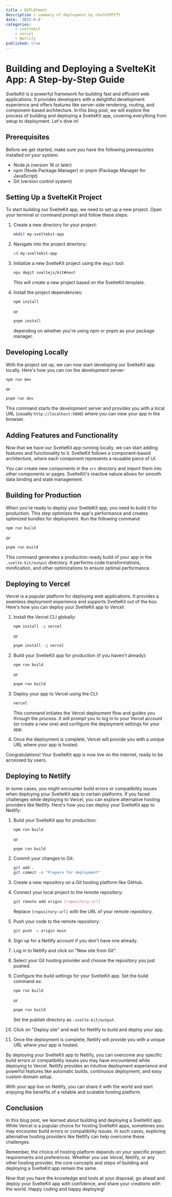 ```yaml
---
title : DEPLOYment
description : summary of deployment by chatGIPPITY
date: '2023-6-4'
categories:
    - sveltekit
    - vercel
    - Netlify
published: true
---
```


# Building and Deploying a SvelteKit App: A Step-by-Step Guide

*SvelteKit* is a powerful framework for building fast and efficient web applications. It provides developers with a delightful development experience and offers features like server-side rendering, routing, and component-based architecture. In this blog post, we will explore the process of building and deploying a SvelteKit app, covering everything from setup to deployment. Let's dive in!

## Prerequisites

Before we get started, make sure you have the following prerequisites installed on your system:

- Node.js (version 16 or later)
- npm (Node Package Manager) or pnpm (Package Manager for JavaScript)
- Git (version control system)

## Setting Up a SvelteKit Project

To start building our SvelteKit app, we need to set up a new project. Open your terminal or command prompt and follow these steps:

1. Create a new directory for your project:

   ```bash
   mkdir my-sveltekit-app
   ```

2. Navigate into the project directory:

   ```bash
   cd my-sveltekit-app
   ```

3. Initialize a new SvelteKit project using the `degit` tool:

   ```bash
   npx degit sveltejs/kit#next
   ```

   This will create a new project based on the SvelteKit template.

4. Install the project dependencies:

   ```bash
   npm install
   ```

   or

   ```bash
   pnpm install
   ```

   depending on whether you're using npm or pnpm as your package manager.

## Developing Locally

With the project set up, we can now start developing our SvelteKit app locally. Here's how you can run the development server:

```bash
npm run dev
```

or

```bash
pnpm run dev
```

This command starts the development server and provides you with a local URL (usually `http://localhost:5000`) where you can view your app in the browser.

## Adding Features and Functionality

Now that we have our SvelteKit app running locally, we can start adding features and functionality to it. SvelteKit follows a component-based architecture, where each component represents a reusable piece of UI.

You can create new components in the `src` directory and import them into other components or pages. SvelteKit's reactive nature allows for smooth data binding and state management.

## Building for Production

When you're ready to deploy your SvelteKit app, you need to build it for production. This step optimizes the app's performance and creates optimized bundles for deployment. Run the following command:

```bash
npm run build
```

or

```bash
pnpm run build
```

This command generates a production-ready build of your app in the `.svelte-kit/output` directory. It performs code transformations, minification, and other optimizations to ensure optimal performance.

## Deploying to Vercel

Vercel is a popular platform for deploying web applications. It provides a seamless deployment experience and supports SvelteKit out of the box. Here's how you can deploy your SvelteKit app to Vercel:

1. Install the Vercel CLI globally:

   ```bash
   npm install -g vercel
   ```

   or

   ```bash
   pnpm install -g vercel
   ```

2. Build your SvelteKit app for production (if you haven't already):

   ```bash
   npm run build
   ```

   or

   ```bash
   pnpm run build
   ```

3. Deploy your app to Vercel using the CLI:

   ```bash
   vercel
   ```



   This command initiates the Vercel deployment flow and guides you through the process. It will prompt you to log in to your Vercel account (or create a new one) and configure the deployment settings for your app.

4. Once the deployment is complete, Vercel will provide you with a unique URL where your app is hosted.

Congratulations! Your SvelteKit app is now live on the internet, ready to be accessed by users.

## Deploying to Netlify

In some cases, you might encounter build errors or compatibility issues when deploying your SvelteKit app to certain platforms. If you faced challenges while deploying to Vercel, you can explore alternative hosting providers like Netlify. Here's how you can deploy your SvelteKit app to Netlify:

1. Build your SvelteKit app for production:

   ```bash
   npm run build
   ```

   or

   ```bash
   pnpm run build
   ```

2. Commit your changes to Git:

   ```bash
   git add .
   git commit -m "Prepare for deployment"
   ```

3. Create a new repository on a Git hosting platform like GitHub.

4. Connect your local project to the remote repository:

   ```bash
   git remote add origin [repository-url]
   ```

   Replace `[repository-url]` with the URL of your remote repository.

5. Push your code to the remote repository:

   ```bash
   git push -u origin main
   ```

6. Sign up for a Netlify account if you don't have one already.

7. Log in to Netlify and click on "New site from Git".

8. Select your Git hosting provider and choose the repository you just pushed.

9. Configure the build settings for your SvelteKit app. Set the build command as:

   ```bash
   npm run build
   ```

   or

   ```bash
   pnpm run build
   ```

   Set the publish directory as `.svelte-kit/output`.

10. Click on "Deploy site" and wait for Netlify to build and deploy your app.

11. Once the deployment is complete, Netlify will provide you with a unique URL where your app is hosted.

By deploying your SvelteKit app to Netlify, you can overcome any specific build errors or compatibility issues you may have encountered while deploying to Vercel. Netlify provides an intuitive deployment experience and powerful features like automatic builds, continuous deployment, and easy custom domain setup.

With your app live on Netlify, you can share it with the world and start enjoying the benefits of a reliable and scalable hosting platform.

## Conclusion

In this blog post, we learned about building and deploying a SvelteKit app. While Vercel is a popular choice for hosting SvelteKit apps, sometimes you may encounter build errors or compatibility issues. In such cases, exploring alternative hosting providers like Netlify can help overcome these challenges.

Remember, the choice of hosting platform depends on your specific project requirements and preferences. Whether you use Vercel, Netlify, or any other hosting provider, the core concepts and steps of building and deploying a SvelteKit app remain the same.

Now that you have the knowledge and tools at your disposal, go ahead and deploy your SvelteKit app with confidence, and share your creations with the world. Happy coding and happy deploying!